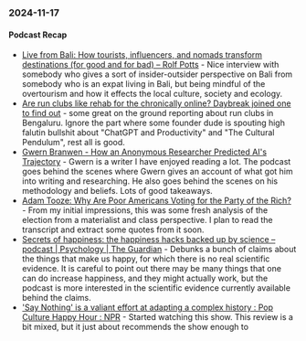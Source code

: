### 2024-11-17
#### Podcast Recap
- [Live from Bali: How tourists, influencers, and nomads transform destinations (for good and for bad) – Rolf Potts](https://rolfpotts.com/podcast/how-tourists-transform-destinations/) - Nice interview with somebody who gives a sort of insider-outsider perspective on Bali from somebody who is an expat living in Bali, but being mindful of the overtourism and how it effects the local culture, society and ecology.
- [Are run clubs like rehab for the chronically online? Daybreak joined one to find out](https://www.listennotes.com/podcasts/daybreak/are-run-clubs-like-rehab-for-ySR1kQ-Z8Cc/) - some great on the ground reporting about run clubs in Bengaluru. Ignore the part where some founder dude is spouting high falutin bullshit about "ChatGPT and Productivity" and "The Cultural Pendulum", rest all is good.
- [Gwern Branwen - How an Anonymous Researcher Predicted AI's Trajectory](https://www.dwarkeshpatel.com/p/gwern-branwen) - Gwern is a writer I have enjoyed reading a lot. The podcast goes behind the scenes where Gwern gives an account of what got him into writing and researching. He also goes behind the scenes on his methodology and beliefs. Lots of good takeaways.
- [Adam Tooze: Why Are Poor Americans Voting for the Party of the Rich?](https://foreignpolicy.com/podcasts/ones-and-tooze/why-are-poor-americans-voting-for-the-party-of-the-rich/) - From my initial impressions, this was some fresh analysis of the election from a materialist and class perspective. I plan to read the transcript and extract some quotes from it soon.
- [Secrets of happiness: the happiness hacks backed up by science – podcast | Psychology | The Guardian](https://www.theguardian.com/science/audio/2024/nov/14/secrets-of-happiness-the-happiness-hacks-backed-up-by-science-podcast) - Debunks a bunch of claims about the things that make us happy, for which there is no real scientific evidence. It is careful to point out there may be many things that one can do increase happiness, and they might actually work, but the podcast is more interested in the scientific evidence currently available behind the claims.
- ['Say Nothing' is a valiant effort at adapting a complex history : Pop Culture Happy Hour : NPR](https://www.npr.org/2024/11/14/1212866787/say-nothing-is-a-valiant-effort-at-adapting-a-complex-history) - Started watching this show. This review is a bit mixed, but it just about recommends the show enough to 

